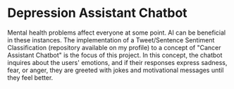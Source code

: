 # Depression Assistant Chatbot
Mental health problems affect everyone at some point. AI can be beneficial in these instances. The implementation of a Tweet/Sentence Sentiment Classification (repository available on my profile) to a concept of "Cancer Assistant Chatbot" is the focus of this project. In this concept, the chatbot inquires about the users' emotions, and if their responses express sadness, fear, or anger, they are greeted with jokes and motivational messages until they feel better.
